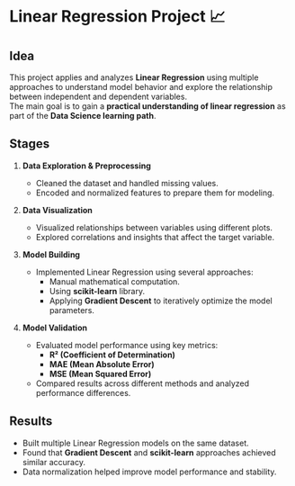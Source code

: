 # Linear Regression Project 📈

## Idea  
This project applies and analyzes **Linear Regression** using multiple approaches to understand model behavior and explore the relationship between independent and dependent variables.  
The main goal is to gain a **practical understanding of linear regression** as part of the **Data Science learning path**.

## Stages  
1. **Data Exploration & Preprocessing**  
   - Cleaned the dataset and handled missing values.  
   - Encoded and normalized features to prepare them for modeling.  

2. **Data Visualization**  
   - Visualized relationships between variables using different plots.  
   - Explored correlations and insights that affect the target variable.  

3. **Model Building**  
   - Implemented Linear Regression using several approaches:  
     - Manual mathematical computation.  
     - Using **scikit-learn** library.  
     - Applying **Gradient Descent** to iteratively optimize the model parameters.  

4. **Model Validation**  
   - Evaluated model performance using key metrics:  
     - **R² (Coefficient of Determination)**  
     - **MAE (Mean Absolute Error)**  
     - **MSE (Mean Squared Error)**  
   - Compared results across different methods and analyzed performance differences.

## Results  
- Built multiple Linear Regression models on the same dataset.  
- Found that **Gradient Descent** and **scikit-learn** approaches achieved similar accuracy.  
- Data normalization helped improve model performance and stability.  




